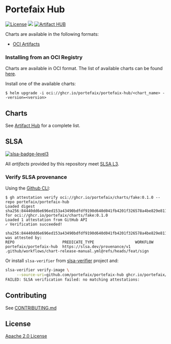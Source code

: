 # Portefaix Hub

[![License](https://img.shields.io/badge/License-Apache%202.0-blue.svg)](https://opensource.org/licenses/Apache-2.0)
[![](https://github.com/portefaix-hub/charts/workflows/Release%20Charts/badge.svg?branch=master)](https://github.com/portefaix-hub/charts/actions)
[![Artifact HUB](https://img.shields.io/endpoint?url=https://artifacthub.io/badge/repository/portefaix-hub)](https://artifacthub.io/packages/search?repo=portefaix-hub)

Charts are available in the following formats:

- [OCI Artifacts](https://helm.sh/docs/topics/registries/)

### Installing from an OCI Registry

Charts are available in OCI format. The list of available charts can be found [here](https://github.com/orgs/portefaix/packages).

Install one of the available charts:

```shell
$ helm upgrade -i oci://ghcr.io/portefaix/portefaix-hub/<chart_name> --version=<version>
```

## Charts

See [Artifact Hub](https://artifacthub.io/packages/search?repo=portefaix-hub) for a complete list.

## SLSA

[![slsa-badge-level3][slsa-badge-full-level3]][slsa-level3]

All _artifacts_ provided by this repository meet [SLSA L3][slsa-level3].

### Verify SLSA provenance

Using the [Github CLI]():

```shell
$ gh attestation verify oci://ghcr.io/portefaix/charts/fake:0.1.0 --repo portefaix/portefaix-hub
Loaded digest sha256:84440dd6e696ed153a43490bdfdf9190d640d041fb4201f326578a4be829e811 for oci://ghcr.io/portefaix/charts/fake:0.1.0
Loaded 1 attestation from GitHub API
✓ Verification succeeded!

sha256:84440dd6e696ed153a43490bdfdf9190d640d041fb4201f326578a4be829e811 was attested by:
REPO                     PREDICATE_TYPE                  WORKFLOW
portefaix/portefaix-hub  https://slsa.dev/provenance/v1  .github/workflows/chart-release-manual.yml@refs/heads/feat/sign
```

Or install `slsa-verifier` from [slsa-verifier] project and:

```bash
slsa-verifier verify-image \
     --source-uri=github.com/portefaix/portefaix-hub ghcr.io/portefaix/charts/fake:0.1.0@sha256:84440dd6e696ed153a43490bdfdf9190d640d041fb4201f326578a4be829e811
FAILED: SLSA verification failed: no matching attestations:
```

## Contributing

See [CONTRIBUTING.md](./CONTRIBUTING.md)

## License

[Apache 2.0 License](./LICENSE)

[cosign]: https://docs.sigstore.dev/system_config/installation/
[slsa-verifier]: https://github.com/slsa-framework/slsa-verifier
[slsa-badge-full-level3]: https://raw.githubusercontent.com/slsa-framework/slsa/7799d442dd83beb8b2623b5fe9459560ff93e5cd/docs/images/SLSA-Badge-full-level3.svg
[slsa-level3]: https://slsa.dev/spec/v1.0/levels#build-l3
